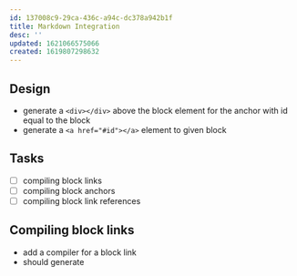 ```yaml
---
id: 137008c9-29ca-436c-a94c-dc378a942b1f
title: Markdown Integration
desc: ''
updated: 1621066575066
created: 1619807298632
---
```



## Design
- generate a `<div></div>` above the block element for the anchor with id equal to the block
- generate a `<a href="#id"></a>` element to given block 

## Tasks
- [ ] compiling block links
- [ ] compiling block anchors
- [ ] compiling block link references

## Compiling block links
- add a compiler for a block link
- should generate
